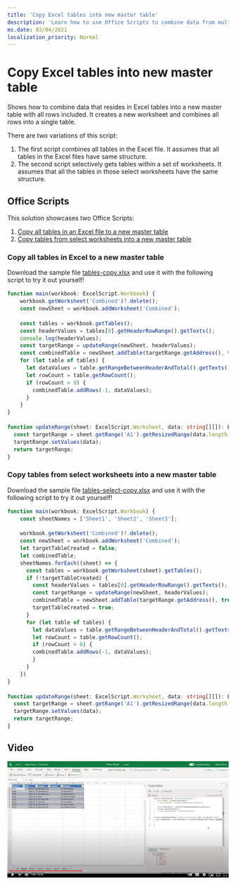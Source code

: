 ```yaml
---
title: 'Copy Excel tables into new master table'
description: 'Learn how to use Office Scripts to combine data from multiple Excel tables into a single table.'
ms.date: 03/04/2021
localization_priority: Normal
---
```


# Copy Excel tables into new master table

Shows how to combine data that resides in Excel tables into a new master table with all rows included. It creates a new worksheet and combines all rows into a single table.

There are two variations of this script:

1. The first script combines all tables in the Excel file. It assumes that all tables in the Excel files have same structure.
1. The second script selectively gets tables within a set of worksheets. It assumes that all the tables in those select worksheets have the same structure.

## Office Scripts

This solution showcases two Office Scripts:

1. [Copy all tables in an Excel file to a new master table](#copy-all-tables-in-excel-to-a-new-master-table)
1. [Copy tables from select worksheets into a new master table](#copy-tables-from-select-worksheets-into-a-new-master-table)

### Copy all tables in Excel to a new master table

Download the sample file <a href="tables-copy.xlsx">tables-copy.xlsx</a> and use it with the following script to try it out yourself!

```ts
function main(workbook: ExcelScript.Workbook) {
    workbook.getWorksheet('Combined')?.delete();
    const newSheet = workbook.addWorksheet('Combined');
    
    const tables = workbook.getTables();    
    const headerValues = tables[0].getHeaderRowRange().getTexts();
    console.log(headerValues);
    const targetRange = updateRange(newSheet, headerValues);
    const combinedTable = newSheet.addTable(targetRange.getAddress(), true);
    for (let table of tables) {      
      let dataValues = table.getRangeBetweenHeaderAndTotal().getTexts();
      let rowCount = table.getRowCount();
      if (rowCount > 0) {
        combinedTable.addRows(-1, dataValues);
      }
    }
}

function updateRange(sheet: ExcelScript.Worksheet, data: string[][]): ExcelScript.Range {
  const targetRange = sheet.getRange('A1').getResizedRange(data.length-1, data[0].length-1);
  targetRange.setValues(data);
  return targetRange;
}
```

### Copy tables from select worksheets into a new master table

Download the sample file <a href="tables-select-copy.xlsx">tables-select-copy.xlsx</a> and use it with the following script to try it out yourself!

```ts
function main(workbook: ExcelScript.Workbook) {
    const sheetNames = ['Sheet1', 'Sheet2', 'Sheet3'];
    
    workbook.getWorksheet('Combined')?.delete();
    const newSheet = workbook.addWorksheet('Combined');
    let targetTableCreated = false;
    let combinedTable;
    sheetNames.forEach((sheet) => {
      const tables = workbook.getWorksheet(sheet).getTables();
      if (!targetTableCreated) {
        const headerValues = tables[0].getHeaderRowRange().getTexts();
        const targetRange = updateRange(newSheet, headerValues);
        combinedTable = newSheet.addTable(targetRange.getAddress(), true);
        targetTableCreated = true;
      }      
      for (let table of tables) {
        let dataValues = table.getRangeBetweenHeaderAndTotal().getTexts();
        let rowCount = table.getRowCount();
        if (rowCount > 0) {
        combinedTable.addRows(-1, dataValues);
        }
      }
    })
}

function updateRange(sheet: ExcelScript.Worksheet, data: string[][]): ExcelScript.Range {
  const targetRange = sheet.getRange('A1').getResizedRange(data.length-1, data[0].length-1);
  targetRange.setValues(data);
  return targetRange;
}
```

## Video

[![Watch step-by-step video on how to combine data from multiple Excel tables into a single table](../../images/merge-tables-vid.jpg)](https://youtu.be/di-8JukK3Lc "Step-by-step video on how to combine data from multiple Excel tables into a single table")
